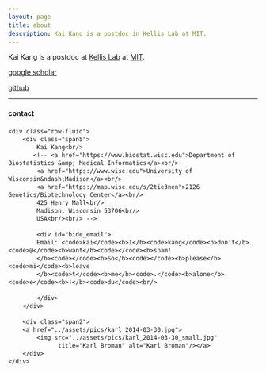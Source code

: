 ```yaml
---
layout: page
title: about
description: Kai Kang is a postdoc in Kellis Lab at MIT. 
---
```


Kai Kang is a postdoc at [Kellis Lab](http://compbio.mit.edu) at [MIT](http://www.mit.edu). 



<!-- [curriculum vitae ![CV as pdf](icons16/pdf-icon.png)]({{ BASE_PATH }}/assets/broman_cv.pdf)<br/> -->
<!-- [orcid](https://orcid.org): [0000-0002-4914-6671](https://orcid.org/0000-0002-4914-6671)<br/> -->
[google scholar](https://scholar.google.com/citations?user=sN3OqnwAAAAJ&hl=en)<br/>
<!-- [impactstory](https://impactstory.org/u/0000-0002-4914-6671)<br/> -->
[github](https://github.com/kkang7)<br/>

---

<div class="container">
<h4><a name="contact"></a>contact</h4>

    <div class="row-fluid">
        <div class="span5">
            Kai Kang<br/>
           <!-- <a href="https://www.biostat.wisc.edu">Department of Biostatistics &amp; Medical Informatics</a><br/>
            <a href="https://www.wisc.edu">University of Wisconsin&ndash;Madison</a><br/>
            <a href="https://map.wisc.edu/s/2tie3nen">2126 Genetics/Biotechnology Center</a><br/>
            425 Henry Mall<br/>
            Madison, Wisconsin 53706<br/>
            USA<br/><br/> -->

            <div id="hide_email">
            Email: <code>kai</code><b>I</b><code>kang</code><b>don't</b><code>@</code><b>want</b><code></code><b>spam!
            </b><code></code><b>So</b><code></code><b>please</b><code>mi</code><b>leave
            </b><code>t</code><b>me</b><code>.</code><b>alone</b><code>e</code><b>!</b><code>du</code><br/>
            
            </div>
        </div> 

        <div class="span2">
        <a href="../assets/pics/karl_2014-03-30.jpg">
            <img src="../assets/pics/karl_2014-03-30_small.jpg"
                  title="Karl Broman" alt="Karl Broman"/></a>
        </div>
    </div>
</div>
